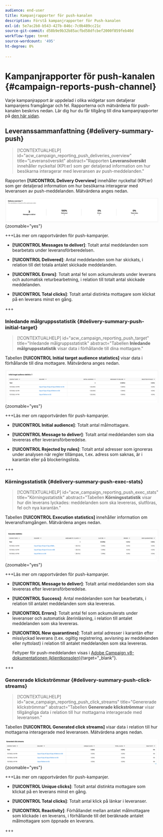 ```yaml
---
audience: end-user
title: Kampanjrapporter för push-kanalen
description: Förstå kampanjrapporter för Push-kanalen
exl-id: 5e7ac2b8-b543-427b-846c-7c0b489cc21c
source-git-commit: d58b9e9b32b85acfbd58dfcbef2000f859feb40d
workflow-type: tm+mt
source-wordcount: '495'
ht-degree: 0%

---
```


# Kampanjrapporter för push-kanalen {#campaign-reports-push-channel}

Varje kampanjrapport är uppdelad i olika widgetar som detaljerar kampanjens framgångar och fel. Rapporterna och mätvärdena för push-kanalen beskrivs nedan. Lär dig hur du får tillgång till dina kampanjrapporter på [den här sidan](campaign-reports.md).

## Leveranssammanfattning {#delivery-summary-push}

>[!CONTEXTUALHELP]
>id="acw_campaign_reporting_push_deliveries_overview"
>title="Leveransöversikt"
>abstract="Rapporten **Leveransöversikt** innehåller nyckeltal (KPI:er) som ger detaljerad information om hur besökarna interagerar med leveransen av push-meddelanden."

Rapporten **[!UICONTROL Delivery Overview]** innehåller nyckeltal (KPI:er) som ger detaljerad information om hur besökarna interagerar med leveransen av push-meddelanden. Mätvärdena anges nedan.

![Sammanfattningsmått för leverans visas i leveransöversiktsrapporten](assets/campaign-reporting-push-summary.png){zoomable="yes"}

+++Läs mer om rapportvärden för push-kampanjer.

* **[!UICONTROL Messages to deliver]**: Totalt antal meddelanden som bearbetats under leveransförberedelsen.

* **[!UICONTROL Delivered]**: Antal meddelanden som har skickats, i relation till det totala antalet skickade meddelanden.

* **[!UICONTROL Errors]**: Totalt antal fel som ackumulerats under leverans och automatisk returbearbetning, i relation till totalt antal skickade meddelanden.

* **[!UICONTROL Total clicks]**: Totalt antal distinkta mottagare som klickat på en leverans minst en gång.

+++

### Inledande målgruppsstatistik {#delivery-summary-push-initial-target}

>[!CONTEXTUALHELP]
>id="acw_campaign_reporting_push_target"
>title="Inledande målgruppsstatistik"
>abstract="Tabellen **Inledande målgruppsstatistik** visar data i förhållande till dina mottagare."

Tabellen **[!UICONTROL Initial target audience statistics]** visar data i förhållande till dina mottagare. Mätvärdena anges nedan.

![Inledande målgruppsstatistik visas i rapporten](assets/campaign-reporting-push-target.png){zoomable="yes"}

+++Läs mer om rapportvärden för push-kampanjer.

* **[!UICONTROL Initial audience]**: Totalt antal målmottagare.

* **[!UICONTROL Message to deliver]**: Totalt antal meddelanden som ska levereras efter leveransförberedelse.

* **[!UICONTROL Rejected by rules]**: Totalt antal adresser som ignoreras under analysen när regler tillämpas, t.ex. adress som saknas, är i karantän eller på blockeringslista.

+++

### Körningsstatistik {#delivery-summary-push-exec-stats}

>[!CONTEXTUALHELP]
>id="acw_campaign_reporting_push_exec_stats"
>title="Körningsstatistik"
>abstract="Tabellen **Körningsstatistik** visar hur din leverans lyckades: meddelanden som ska levereras, slutföras, fel och nya karantän."

Tabellen **[!UICONTROL Execution statistics]** innehåller information om leveransframgången. Mätvärdena anges nedan.

![Körningsstatistik visas i rapporten](assets/campaign-reporting-push-exec.png){zoomable="yes"}

+++Läs mer om rapportvärden för push-kampanjer.

* **[!UICONTROL Message to deliver]**: Totalt antal meddelanden som ska levereras efter leveransförberedelse.

* **[!UICONTROL Success]**: Antal meddelanden som har bearbetats, i relation till antalet meddelanden som ska levereras.

* **[!UICONTROL Errors]**: Totalt antal fel som ackumulerats under leveranser och automatisk återinläsning, i relation till antalet meddelanden som ska levereras.

* **[!UICONTROL New quarantines]**: Totalt antal adresser i karantän efter misslyckad leverans (t.ex. ogiltig registrering, avvisning av meddelanden eller nyttolast) i relation till antalet meddelanden som ska levereras.

  Feltyper för push-meddelanden visas i [Adobe Campaign v8-dokumentationen (klientkonsolen)](https://experienceleague.adobe.com/docs/campaign/campaign-v8/send/failures/delivery-failures.html#push-error-types){target="_blank"}.

+++

### Genererade klickströmmar {#delivery-summary-push-click-streams}

>[!CONTEXTUALHELP]
>id="acw_campaign_reporting_push_click_streams"
>title="Genererade klickströmmar"
>abstract="Tabellen **Genererade klickströmmar** visar tillgängliga data i relation till hur mottagarna interagerade med leveransen."

Tabellen **[!UICONTROL Generated click streams]** visar data i relation till hur mottagarna interagerade med leveransen. Mätvärdena anges nedan.

![Skapade klickströmmar som visas i rapporten](assets/campaign-reporting-push-clicks.png){zoomable="yes"}

+++Läs mer om rapportvärden för push-kampanjer.

* **[!UICONTROL Unique clicks]**: Totalt antal distinkta mottagare som klickat på en leverans minst en gång.

* **[!UICONTROL Total clicks]**: Totalt antal klick på länkar i leveranser.

* **[!UICONTROL Reactivity]**: Förhållandet mellan antalet målmottagare som klickade i en leverans, i förhållande till det beräknade antalet målmottagare som öppnade en leverans.

+++
